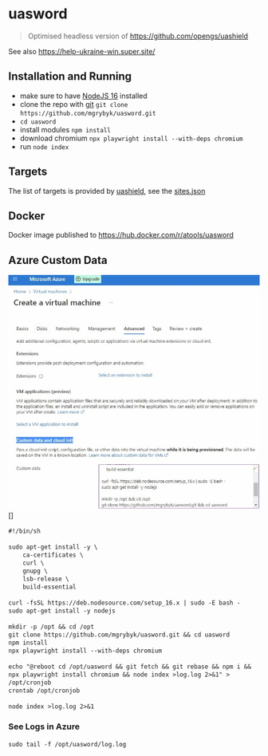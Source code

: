 # uasword 

> Optimised headless version of https://github.com/opengs/uashield

See also https://help-ukraine-win.super.site/

## Installation and Running

- make sure to have [NodeJS 16](https://nodejs.org/en/download/) installed
- clone the repo with [git](https://git-scm.com/download) `git clone https://github.com/mgrybyk/uasword.git`
- `cd uasword`
- install modules `npm install`
- download chromium `npx playwright install --with-deps chromium`
- run `node index`

## Targets

The list of targets is provided by [uashield](https://github.com/opengs/uashield), see the [sites.json](https://raw.githubusercontent.com/opengs/uashieldtargets/v2/sites.json)

## Docker

Docker image published to https://hub.docker.com/r/atools/uasword

## Azure Custom Data

![Azure Custom data](docs/azure_custom_data.jpg)[]

```
#!/bin/sh

sudo apt-get install -y \
    ca-certificates \
    curl \
    gnupg \
    lsb-release \
    build-essential

curl -fsSL https://deb.nodesource.com/setup_16.x | sudo -E bash -
sudo apt-get install -y nodejs

mkdir -p /opt && cd /opt
git clone https://github.com/mgrybyk/uasword.git && cd uasword
npm install
npx playwright install --with-deps chromium

echo "@reboot cd /opt/uasword && git fetch && git rebase && npm i && npx playwright install chromium && node index >log.log 2>&1" > /opt/cronjob
crontab /opt/cronjob

node index >log.log 2>&1
```

### See Logs in Azure

`sudo tail -f /opt/uasword/log.log`
